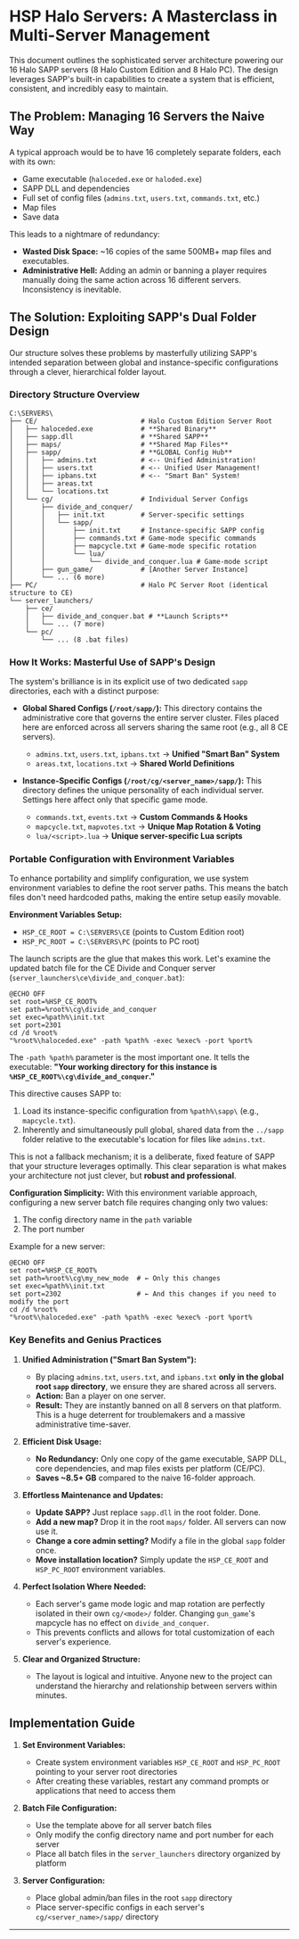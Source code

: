 # HSP Halo Servers: A Masterclass in Multi-Server Management

This document outlines the sophisticated server architecture powering our 16 Halo SAPP servers (8 Halo Custom Edition and 8 Halo PC). The design leverages SAPP's built-in capabilities to create a system that is efficient, consistent, and incredibly easy to maintain.

## The Problem: Managing 16 Servers the Naive Way

A typical approach would be to have 16 completely separate folders, each with its own:
*   Game executable (`haloceded.exe` or `haloded.exe`)
*   SAPP DLL and dependencies
*   Full set of config files (`admins.txt`, `users.txt`, `commands.txt`, etc.)
*   Map files
*   Save data

This leads to a nightmare of redundancy:
*   **Wasted Disk Space:** ~16 copies of the same 500MB+ map files and executables.
*   **Administrative Hell:** Adding an admin or banning a player requires manually doing the same action across 16 different servers. Inconsistency is inevitable.

## The Solution: Exploiting SAPP's Dual Folder Design

Our structure solves these problems by masterfully utilizing SAPP's intended separation between global and instance-specific configurations through a clever, hierarchical folder layout.

### Directory Structure Overview

```
C:\SERVERS\
├── CE/                          # Halo Custom Edition Server Root
│   ├── haloceded.exe            # **Shared Binary**
│   ├── sapp.dll                 # **Shared SAPP**
│   ├── maps/                    # **Shared Map Files**
│   ├── sapp/                    # **GLOBAL Config Hub**
│   │   ├── admins.txt           # <-- Unified Administration!
│   │   ├── users.txt            # <-- Unified User Management!
│   │   ├── ipbans.txt           # <-- "Smart Ban" System!
│   │   ├── areas.txt
│   │   └── locations.txt
│   └── cg/                      # Individual Server Configs
│       ├── divide_and_conquer/
│       │   ├── init.txt         # Server-specific settings
│       │   └── sapp/
│       │       ├── init.txt     # Instance-specific SAPP config
│       │       ├── commands.txt # Game-mode specific commands
│       │       ├── mapcycle.txt # Game-mode specific rotation
│       │       └── lua/
│       │           └── divide_and_conquer.lua # Game-mode script
│       ├── gun_game/            # [Another Server Instance]
│       └── ... (6 more)
├── PC/                          # Halo PC Server Root (identical structure to CE)
└── server_launchers/
    ├── ce/
    │   ├── divide_and_conquer.bat # **Launch Scripts**
    │   └── ... (7 more)
    └── pc/
        └── ... (8 .bat files)
```

### How It Works: Masterful Use of SAPP's Design

The system's brilliance is in its explicit use of two dedicated `sapp` directories, each with a distinct purpose:

*   **Global Shared Configs (`/root/sapp/`):** This directory contains the administrative core that governs the entire server cluster. Files placed here are enforced across all servers sharing the same root (e.g., all 8 CE servers).
    *   `admins.txt`, `users.txt`, `ipbans.txt` → **Unified "Smart Ban" System**
    *   `areas.txt`, `locations.txt` → **Shared World Definitions**

*   **Instance-Specific Configs (`/root/cg/<server_name>/sapp/`):** This directory defines the unique personality of each individual server. Settings here affect only that specific game mode.
    *   `commands.txt`, `events.txt` → **Custom Commands & Hooks**
    *   `mapcycle.txt`, `mapvotes.txt` → **Unique Map Rotation & Voting**
    *   `lua/<script>.lua` → **Unique server-specific Lua scripts**

### Portable Configuration with Environment Variables

To enhance portability and simplify configuration, we use system environment variables to define the root server paths. This means the batch files don't need hardcoded paths, making the entire setup easily movable.

**Environment Variables Setup:**
- `HSP_CE_ROOT = C:\SERVERS\CE` (points to Custom Edition root)
- `HSP_PC_ROOT = C:\SERVERS\PC` (points to PC root)

The launch scripts are the glue that makes this work. Let's examine the updated batch file for the CE Divide and Conquer server (`server_launchers\ce\divide_and_conquer.bat`):

```batch
@ECHO OFF
set root=%HSP_CE_ROOT%
set path=%root%\cg\divide_and_conquer
set exec=%path%\init.txt
set port=2301
cd /d %root%
"%root%\haloceded.exe" -path %path% -exec %exec% -port %port%
```

The `-path %path%` parameter is the most important one. It tells the executable: **"Your working directory for this instance is `%HSP_CE_ROOT%\cg\divide_and_conquer`."**

This directive causes SAPP to:
1.  Load its instance-specific configuration from `%path%\sapp\` (e.g., `mapcycle.txt`).
2.  Inherently and simultaneously pull global, shared data from the `../sapp` folder relative to the executable's location for files like `admins.txt`.

This is not a fallback mechanism; it is a deliberate, fixed feature of SAPP that your structure leverages optimally. This clear separation is what makes your architecture not just clever, but **robust and professional**.

**Configuration Simplicity:** With this environment variable approach, configuring a new server batch file requires changing only two values:
1. The config directory name in the `path` variable
2. The port number

Example for a new server:
```batch
@ECHO OFF
set root=%HSP_CE_ROOT%
set path=%root%\cg\my_new_mode  # ← Only this changes
set exec=%path%\init.txt
set port=2302                   # ← And this changes if you need to modify the port
cd /d %root%
"%root%\haloceded.exe" -path %path% -exec %exec% -port %port%
```

### Key Benefits and Genius Practices

1.  **Unified Administration ("Smart Ban System"):**
    *   By placing `admins.txt`, `users.txt`, and `ipbans.txt` **only in the global root `sapp` directory**, we ensure they are shared across all servers.
    *   **Action:** Ban a player on one server.
    *   **Result:** They are instantly banned on all 8 servers on that platform. This is a huge deterrent for troublemakers and a massive administrative time-saver.

2.  **Efficient Disk Usage:**
    *   **No Redundancy:** Only one copy of the game executable, SAPP DLL, core dependencies, and map files exists per platform (CE/PC).
    *   **Saves ~8.5+ GB** compared to the naive 16-folder approach.

3.  **Effortless Maintenance and Updates:**
    *   **Update SAPP?** Just replace `sapp.dll` in the root folder. Done.
    *   **Add a new map?** Drop it in the root `maps/` folder. All servers can now use it.
    *   **Change a core admin setting?** Modify a file in the global `sapp` folder once.
    *   **Move installation location?** Simply update the `HSP_CE_ROOT` and `HSP_PC_ROOT` environment variables.

4.  **Perfect Isolation Where Needed:**
    *   Each server's game mode logic and map rotation are perfectly isolated in their own `cg/<mode>/` folder. Changing `gun_game`'s mapcycle has no effect on `divide_and_conquer`.
    *   This prevents conflicts and allows for total customization of each server's experience.

5.  **Clear and Organized Structure:**
    *   The layout is logical and intuitive. Anyone new to the project can understand the hierarchy and relationship between servers within minutes.

## Implementation Guide

1.  **Set Environment Variables:**
    - Create system environment variables `HSP_CE_ROOT` and `HSP_PC_ROOT` pointing to your server root directories
    - After creating these variables, restart any command prompts or applications that need to access them

2.  **Batch File Configuration:**
    - Use the template above for all server batch files
    - Only modify the config directory name and port number for each server
    - Place all batch files in the `server_launchers` directory organized by platform

3.  **Server Configuration:**
    - Place global admin/ban files in the root `sapp` directory
    - Place server-specific configs in each server's `cg/<server_name>/sapp/` directory

---